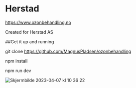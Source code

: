 # Herstad

https://www.ozonbehandling.no

Created for Herstad AS

##Get it up and running

git clone https://github.com/MagnusPladsen/ozonbehandling

npm install

npm run dev

![Skjermbilde 2023-04-07 kl  10 36 22](https://user-images.githubusercontent.com/93226629/230575371-fbe7630f-d0e2-407d-ac60-c204a575e92e.png)
